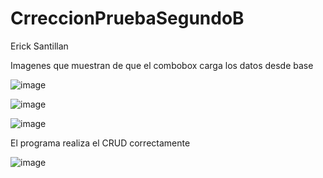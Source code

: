 # CrreccionPruebaSegundoB
Erick Santillan

Imagenes que muestran de que el combobox carga los datos desde base

![image](https://user-images.githubusercontent.com/117753868/221076605-b0555551-1126-4ba3-ab59-7803a8858849.png)

![image](https://user-images.githubusercontent.com/117753868/221076743-ee6138cc-b662-4bf3-a4d3-88d162f9f804.png)

![image](https://user-images.githubusercontent.com/117753868/221076769-3dfc9aa3-06c2-4f1b-8f20-bfc6e320782f.png)

El programa realiza el CRUD correctamente 

![image](https://user-images.githubusercontent.com/117753868/221076895-386a72dd-e63c-4461-bb8c-fe17a309ee2c.png)


